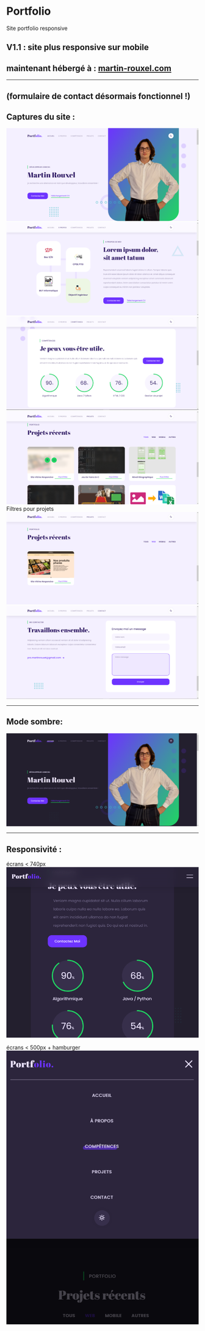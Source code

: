 # Portfolio

Site portfolio responsive

## V1.1 : site plus responsive sur mobile

## maintenant hébergé à : <a href="martin-rouxel.com">martin-rouxel.com</a>

---

## (formulaire de contact désormais fonctionnel !)

## Captures du site :

<img src="./Captures/Capture1.PNG">
<img src="./Captures/Capture2.PNG">
<img src="./Captures/Capture3.PNG">
<img src="./Captures/Capture4.PNG">
Filtres pour projets
<img src="./Captures/Captureprojets.PNG">
<img src="./Captures/Capture5.PNG">

---

## Mode sombre:

<img src="./Captures/Capturesombre.PNG">

---

## Responsivité :

écrans < 740px
<img src="./Captures/CaptureResp1.PNG">

écrans < 500px + hamburger
<img src="./Captures/CaptureResp2.PNG">
